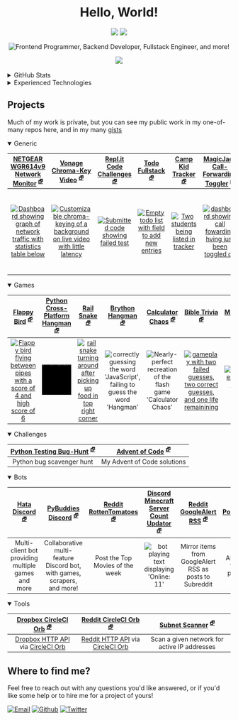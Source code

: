 <h1 align="center">Hello, World!</h1>

<p align="center">
  <img src="https://camo.githubusercontent.com/e8e7b06ecf583bc040eb60e44eb5b8e0ecc5421320a92929ce21522dbc34c891/68747470733a2f2f6d656469612e67697068792e636f6d2f6d656469612f6876524a434c467a6361737252346961377a2f67697068792e676966" height="50px"> <img src="https://media4.giphy.com/media/dlh7c1N7NqrH1ns4Yf/giphy.gif" height="50px">
</p>

<p align="center">
  <img src="https://readme-typing-svg.herokuapp.com/?center=true&lines=Frontend+Programmer;Backend+Developer;Fullstack+Engineer;Polyglot;...and+more!" alt="Frontend Programmer, Backend Developer, Fullstack Engineer, and more!" title="Frontend Programmer, Backend Developer, Fullstack Engineer, and more!">
</p>

<p align="center">
  <img src="https://gpvc.arturio.dev/rascaltwo" />
</p>

<details>
  <summary>GitHub Stats</summary>

  <p align="center">
    <img src="https://github-readme-stats.vercel.app/api/top-langs/?username=rascaltwo&text_color=ffffff&icon_color=61dafb&bg_color=20232a&langs_count=100&layout=compact&hide_border=true&custom_title=GitHub%20Breakdown" alt="Top language used in my public repos" />
    <img src="https://activity-graph.herokuapp.com/graph?username=rascaltwo&theme=react-dark&hide_border=true&custom_title=Public%20Activity" />
    <img src="https://metrics.lecoq.io/RascalTwo?template=classic&repositories.forks=true&isocalendar=1&gists=1&lines=1&achievements=1&activity=1&isocalendar.duration=half-year&activity.limit=5&activity.load=300&activity.days=14&activity.filter=all&activity.visibility=all&activity.timestamps=false&achievements.threshold=C&achievements.secrets=true&achievements.limit=0&config.timezone=America%2FNew_York" />
  </p>
</details>

<details>
  <summary>Experienced Technologies</summary>

  <!-- TECHNOLOGIES BEGIN -->
  <table>
    <tr><td>Services</td></tr>
    <tr>
      <td>
        <table>
          <tr>
            <td>
              <img height="100px" src="https://res.cloudinary.com/rascaltwo/image/upload/v1631924069/gcp_z8qwzf.svg" alt="Google Cloud" title="Google Cloud" />
            </td>
          </tr>
          <tr>
            <td>
              <p align="center">
                Google Cloud
              </p>
            </td>
          </tr>
        </table>
      </td>
      <td>
        <table>
          <tr>
            <td>
              <img height="100px" src="https://res.cloudinary.com/rascaltwo/image/upload/v1631924075/heroku_b4cuwx.svg" alt="Heroku" title="Heroku" />
            </td>
          </tr>
          <tr>
            <td>
              <p align="center">
                <a href="https://github.com/search?q=user%3ARascalTwo+Heroku">
                  Heroku
                </a>
              </p>
            </td>
          </tr>
        </table>
      </td>
      <td>
        <table>
          <tr>
            <td>
              <img height="100px" src="https://res.cloudinary.com/rascaltwo/image/upload/v1631924066/digitalocean_hszulx.svg" alt="DigitalOcean" title="DigitalOcean" />
            </td>
          </tr>
          <tr>
            <td>
              <p align="center">
                DigitalOcean
              </p>
            </td>
          </tr>
        </table>
      </td>
      <td>
        <table>
          <tr>
            <td>
              <img height="100px" src="https://res.cloudinary.com/rascaltwo/image/upload/v1631924089/replit_jwdu23.svg" alt="Repl.it" title="Repl.it" />
            </td>
          </tr>
          <tr>
            <td>
              <p align="center">
                <a href="https://github.com/search?q=user%3ARascalTwo+Repl">
                  Repl.it
                </a>
              </p>
            </td>
          </tr>
        </table>
      </td>
      <td>
        <table>
          <tr>
            <td>
              <img height="100px" src="https://res.cloudinary.com/rascaltwo/image/upload/v1631924096/vercel_oscxj9.png" alt="Vercel" title="Vercel" />
            </td>
          </tr>
          <tr>
            <td>
              <p align="center">
                Vercel
              </p>
            </td>
          </tr>
        </table>
      </td>
      <td>
        <table>
          <tr>
            <td>
              <img height="100px" src="https://res.cloudinary.com/rascaltwo/image/upload/v1631924068/firebase_rwmd7q.svg" alt="Firebase" title="Firebase" />
            </td>
          </tr>
          <tr>
            <td>
              <p align="center">
                Firebase
              </p>
            </td>
          </tr>
        </table>
      </td>
      <td>
        <table>
          <tr>
            <td>
              <img height="100px" src="https://res.cloudinary.com/rascaltwo/image/upload/v1631924060/aws_qkfkqi.svg" alt="Amazon Web Services" title="Amazon Web Services" />
            </td>
          </tr>
          <tr>
            <td>
              <p align="center">
                Amazon Web Services
              </p>
            </td>
          </tr>
        </table>
      </td>
      <td>
        <table>
          <tr>
            <td>
              <img height="100px" src="https://res.cloudinary.com/rascaltwo/image/upload/v1631924092/supabase_pxwjk5.png" alt="Supabase" title="Supabase" />
            </td>
          </tr>
          <tr>
            <td>
              <p align="center">
                Supabase
              </p>
            </td>
          </tr>
        </table>
      </td>
      <td>
        <table>
          <tr>
            <td>
              <img height="100px" src="https://res.cloudinary.com/rascaltwo/image/upload/v1631924084/netlify_t3jsa1.png" alt="Netlify" title="Netlify" />
            </td>
          </tr>
          <tr>
            <td>
              <p align="center">
                Netlify
              </p>
            </td>
          </tr>
        </table>
      </td>
      <td>
        <table>
          <tr>
            <td>
              <img height="100px" src="https://res.cloudinary.com/rascaltwo/image/upload/v1631924085/openshift_ptgrtr.png" alt="OpenShift" title="OpenShift" />
            </td>
          </tr>
          <tr>
            <td>
              <p align="center">
                <a href="https://github.com/search?q=user%3ARascalTwo+OpenShift">
                  OpenShift
                </a>
              </p>
            </td>
          </tr>
        </table>
      </td>
      <td>
        <table>
          <tr>
            <td class="color-bg-tertiary">
              <img height="100px" src="https://res.cloudinary.com/rascaltwo/image/upload/v1631924064/codepen_vvkzrf.svg" alt="CodePen" title="CodePen" />
            </td>
          </tr>
          <tr>
            <td>
              <p align="center">
                CodePen
              </p>
            </td>
          </tr>
        </table>
      </td>
      <td>
        <table>
          <tr>
            <td>
              <img height="100px" src="https://res.cloudinary.com/rascaltwo/image/upload/v1631924060/azure_qrju2w.png" alt="Azure" title="Azure" />
            </td>
          </tr>
          <tr>
            <td>
              <p align="center">
                Azure
              </p>
            </td>
          </tr>
        </table>
      </td>
      <td>
        <table>
          <tr>
            <td class="color-bg-tertiary">
              <img height="100px" src="https://res.cloudinary.com/rascaltwo/image/upload/v1631924070/github_ilqm1g.svg" alt="GitHub" title="GitHub" />
            </td>
          </tr>
          <tr>
            <td>
              <p align="center">
                <a href="https://github.com/search?q=user%3ARascalTwo+GitHub">
                  GitHub
                </a>
              </p>
            </td>
          </tr>
        </table>
      </td>
      <td>
        <table>
          <tr>
            <td>
              <img height="100px" src="https://res.cloudinary.com/rascaltwo/image/upload/v1631924061/bitbucket_vta5fm.svg" alt="Bitbucket" title="Bitbucket" />
            </td>
          </tr>
          <tr>
            <td>
              <p align="center">
                Bitbucket
              </p>
            </td>
          </tr>
        </table>
      </td>
      <td>
        <table>
          <tr>
            <td>
              <img height="100px" src="https://res.cloudinary.com/rascaltwo/image/upload/v1631924071/gitlab_xkqac8.svg" alt="GitLab" title="GitLab" />
            </td>
          </tr>
          <tr>
            <td>
              <p align="center">
                GitLab
              </p>
            </td>
          </tr>
        </table>
      </td>
      <td>
        <table>
          <tr>
            <td>
              <img height="100px" src="https://res.cloudinary.com/rascaltwo/image/upload/v1631924088/reddit_ntyopx.png" alt="Reddit" title="Reddit" />
            </td>
          </tr>
          <tr>
            <td>
              <p align="center">
                <a href="https://github.com/search?q=user%3ARascalTwo+Reddit">
                  Reddit
                </a>
              </p>
            </td>
          </tr>
        </table>
      </td>
      <td>
        <table>
          <tr>
            <td>
              <img height="100px" src="https://res.cloudinary.com/rascaltwo/image/upload/v1631924094/twitch_iorata.png" alt="Twitch" title="Twitch" />
            </td>
          </tr>
          <tr>
            <td>
              <p align="center">
                Twitch
              </p>
            </td>
          </tr>
        </table>
      </td>
      <td>
        <table>
          <tr>
            <td>
              <img height="100px" src="https://res.cloudinary.com/rascaltwo/image/upload/v1631924098/youtube_b2vidz.svg" alt="YouTube" title="YouTube" />
            </td>
          </tr>
          <tr>
            <td>
              <p align="center">
                YouTube
              </p>
            </td>
          </tr>
        </table>
      </td>
      <td>
        <table>
          <tr>
            <td>
              <img height="100px" src="https://res.cloudinary.com/rascaltwo/image/upload/v1631924066/discord_tfm93j.png" alt="Discord" title="Discord" />
            </td>
          </tr>
          <tr>
            <td>
              <p align="center">
                <a href="https://github.com/search?q=user%3ARascalTwo+Discord">
                  Discord
                </a>
              </p>
            </td>
          </tr>
        </table>
      </td>
      <td>
        <table>
          <tr>
            <td>
              <img height="100px" src="https://res.cloudinary.com/rascaltwo/image/upload/v1631924060/auth0_su4ibk.svg" alt="Auth0" title="Auth0" />
            </td>
          </tr>
          <tr>
            <td>
              <p align="center">
                Auth0
              </p>
            </td>
          </tr>
        </table>
      </td>
      <td>
        <table>
          <tr>
            <td>
              <img height="100px" src="https://res.cloudinary.com/rascaltwo/image/upload/v1631924083/namecheap_akegkf.png" alt="Namecheap" title="Namecheap" />
            </td>
          </tr>
          <tr>
            <td>
              <p align="center">
                Namecheap
              </p>
            </td>
          </tr>
        </table>
      </td>
      <td>
        <table>
          <tr>
            <td>
              <img height="100px" src="https://res.cloudinary.com/rascaltwo/image/upload/v1631924094/twitter_plruty.svg" alt="Twitter" title="Twitter" />
            </td>
          </tr>
          <tr>
            <td>
              <p align="center">
                Twitter
              </p>
            </td>
          </tr>
        </table>
      </td>
      <td>
        <table>
          <tr>
            <td>
              <img height="100px" src="https://res.cloudinary.com/rascaltwo/image/upload/v1631924093/trello_be5ld3.svg" alt="Trello" title="Trello" />
            </td>
          </tr>
          <tr>
            <td>
              <p align="center">
                Trello
              </p>
            </td>
          </tr>
        </table>
      </td>
      <td>
        <table>
          <tr>
            <td>
              <img height="100px" src="https://res.cloudinary.com/rascaltwo/image/upload/v1631924093/travis-ci_jlli0q.svg" alt="Travis CI" title="Travis CI" />
            </td>
          </tr>
          <tr>
            <td>
              <p align="center">
                Travis CI
              </p>
            </td>
          </tr>
        </table>
      </td>
      <td>
        <table>
          <tr>
            <td>
              <img height="100px" src="https://res.cloudinary.com/rascaltwo/image/upload/v1631924078/jupyter_cryzu1.svg" alt="Jupyter" title="Jupyter" />
            </td>
          </tr>
          <tr>
            <td>
              <p align="center">
                Jupyter
              </p>
            </td>
          </tr>
        </table>
      </td>
      <td>
        <table>
          <tr>
            <td>
              <img height="100px" src="https://res.cloudinary.com/rascaltwo/image/upload/v1631924077/jetbrains_umgsit.svg" alt="JetBrains" title="JetBrains" />
            </td>
          </tr>
          <tr>
            <td>
              <p align="center">
                JetBrains
              </p>
            </td>
          </tr>
        </table>
      </td>
      <td>
        <table>
          <tr>
            <td>
              <img height="100px" src="https://res.cloudinary.com/rascaltwo/image/upload/v1631924076/jenkins_v6kgyz.svg" alt="Jenkins" title="Jenkins" />
            </td>
          </tr>
          <tr>
            <td>
              <p align="center">
                Jenkins
              </p>
            </td>
          </tr>
        </table>
      </td>
      <td>
        <table>
          <tr>
            <td>
              <img height="100px" src="https://res.cloudinary.com/rascaltwo/image/upload/v1631924086/openstreetmap_xl0e7n.png" alt="OpenStreetMap" title="OpenStreetMap" />
            </td>
          </tr>
          <tr>
            <td>
              <p align="center">
                OpenStreetMap
              </p>
            </td>
          </tr>
        </table>
      </td>
    </tr>
  </table>

  <table>
    <tr><td>Languages</td></tr>
    <tr>
      <td>
        <table>
          <tr>
            <td>
              <img height="100px" src="https://res.cloudinary.com/rascaltwo/image/upload/v1631924076/javascript_ehszr7.svg" alt="JavaScript" title="JavaScript" />
            </td>
          </tr>
          <tr>
            <td>
              <p align="center">
                <a href="https://github.com/search?q=user%3ARascalTwo&l=JavaScript">
                  JavaScript
                </a>
              </p>
            </td>
          </tr>
        </table>
      </td>
      <td>
        <table>
          <tr>
            <td>
              <img height="100px" src="https://res.cloudinary.com/rascaltwo/image/upload/v1631924087/python_xzdlti.svg" alt="Python" title="Python" />
            </td>
          </tr>
          <tr>
            <td>
              <p align="center">
                <a href="https://github.com/search?q=user%3ARascalTwo&l=Python">
                  Python
                </a>
              </p>
            </td>
          </tr>
        </table>
      </td>
      <td>
        <table>
          <tr>
            <td class="color-bg-tertiary">
              <img height="100px" src="https://res.cloudinary.com/rascaltwo/image/upload/v1631990546/brython_s6cmaw.svg" alt="Brython" title="Brython" />
            </td>
          </tr>
          <tr>
            <td>
              <p align="center">
                Brython
              </p>
            </td>
          </tr>
        </table>
      </td>
      <td>
        <table>
          <tr>
            <td class="color-bg-tertiary">
              <img height="100px" src="https://res.cloudinary.com/rascaltwo/image/upload/v1631924076/java_un8ru7.svg" alt="Java" title="Java" />
            </td>
          </tr>
          <tr>
            <td>
              <p align="center">
                <a href="https://github.com/search?q=user%3ARascalTwo&l=Java">
                  Java
                </a>
              </p>
            </td>
          </tr>
        </table>
      </td>
      <td>
        <table>
          <tr>
            <td>
              <img height="100px" src="https://res.cloudinary.com/rascaltwo/image/upload/v1631924062/c_q3vz0d.svg" alt="C" title="C" />
            </td>
          </tr>
          <tr>
            <td>
              <p align="center">
                C
              </p>
            </td>
          </tr>
        </table>
      </td>
      <td>
        <table>
          <tr>
            <td class="color-bg-tertiary">
              <img height="100px" src="https://res.cloudinary.com/rascaltwo/image/upload/v1631924090/rust_d9gbov.png" alt="Rust" title="Rust" />
            </td>
          </tr>
          <tr>
            <td>
              <p align="center">
                Rust
              </p>
            </td>
          </tr>
        </table>
      </td>
      <td>
        <table>
          <tr>
            <td>
              <img height="100px" src="https://res.cloudinary.com/rascaltwo/image/upload/v1631924071/go_hrvltg.svg" alt="Go" title="Go" />
            </td>
          </tr>
          <tr>
            <td>
              <p align="center">
                <a href="https://github.com/search?q=user%3ARascalTwo&l=Go">
                  Go
                </a>
              </p>
            </td>
          </tr>
        </table>
      </td>
      <td>
        <table>
          <tr>
            <td>
              <img height="100px" src="https://res.cloudinary.com/rascaltwo/image/upload/v1631924094/typescript_s5czgr.svg" alt="TypeScript" title="TypeScript" />
            </td>
          </tr>
          <tr>
            <td>
              <p align="center">
                <a href="https://github.com/search?q=user%3ARascalTwo&l=TypeScript">
                  TypeScript
                </a>
              </p>
            </td>
          </tr>
        </table>
      </td>
      <td>
        <table>
          <tr>
            <td>
              <img height="100px" src="https://res.cloudinary.com/rascaltwo/image/upload/v1631924075/html_madoen.svg" alt="HTML" title="HTML" />
            </td>
          </tr>
          <tr>
            <td>
              <p align="center">
                <a href="https://github.com/search?q=user%3ARascalTwo&l=HTML">
                  HTML
                </a>
              </p>
            </td>
          </tr>
        </table>
      </td>
      <td>
        <table>
          <tr>
            <td>
              <img height="100px" src="https://res.cloudinary.com/rascaltwo/image/upload/v1631924064/css_baq9pk.svg" alt="CSS" title="CSS" />
            </td>
          </tr>
          <tr>
            <td>
              <p align="center">
                <a href="https://github.com/search?q=user%3ARascalTwo&l=CSS">
                  CSS
                </a>
              </p>
            </td>
          </tr>
        </table>
      </td>
      <td>
        <table>
          <tr>
            <td>
              <img height="100px" src="https://res.cloudinary.com/rascaltwo/image/upload/v1631924080/less_i27dep.svg" alt="Less" title="Less" />
            </td>
          </tr>
          <tr>
            <td>
              <p align="center">
                Less
              </p>
            </td>
          </tr>
        </table>
      </td>
      <td>
        <table>
          <tr>
            <td class="color-bg-tertiary">
              <img height="100px" src="https://res.cloudinary.com/rascaltwo/image/upload/v1631924061/bash_pab85f.svg" alt="Bash" title="Bash" />
            </td>
          </tr>
          <tr>
            <td>
              <p align="center">
                <a href="https://github.com/search?q=user%3ARascalTwo&l=Bash">
                  Bash
                </a>
              </p>
            </td>
          </tr>
        </table>
      </td>
      <td>
        <table>
          <tr>
            <td>
              <img height="100px" src="https://res.cloudinary.com/rascaltwo/image/upload/v1631924090/sass_dbwpjn.svg" alt="Sass" title="Sass" />
            </td>
          </tr>
          <tr>
            <td>
              <p align="center">
                Sass
              </p>
            </td>
          </tr>
        </table>
      </td>
      <td>
        <table>
          <tr>
            <td>
              <img height="100px" src="https://res.cloudinary.com/rascaltwo/image/upload/v1631924097/webassembly_jgad0n.png" alt="WebAssembly" title="WebAssembly" />
            </td>
          </tr>
          <tr>
            <td>
              <p align="center">
                WebAssembly
              </p>
            </td>
          </tr>
        </table>
      </td>
      <td>
        <table>
          <tr>
            <td>
              <img height="100px" src="https://res.cloudinary.com/rascaltwo/image/upload/v1631924060/assemblyscript_u8rirl.png" alt="AssemblyScript" title="AssemblyScript" />
            </td>
          </tr>
          <tr>
            <td>
              <p align="center">
                AssemblyScript
              </p>
            </td>
          </tr>
        </table>
      </td>
      <td>
        <table>
          <tr>
            <td>
              <img height="100px" src="https://res.cloudinary.com/rascaltwo/image/upload/v1631924072/google-apps-script_ppzxvk.svg" alt="Google Apps Script" title="Google Apps Script" />
            </td>
          </tr>
          <tr>
            <td>
              <p align="center">
                Google Apps Script
              </p>
            </td>
          </tr>
        </table>
      </td>
      <td>
        <table>
          <tr>
            <td>
              <img height="100px" src="https://res.cloudinary.com/rascaltwo/image/upload/v1631924063/c_xystla.svg" alt="C++" title="C++" />
            </td>
          </tr>
          <tr>
            <td>
              <p align="center">
                <a href="https://github.com/search?q=user%3ARascalTwo&l=C%2B%2B">
                  C++
                </a>
              </p>
            </td>
          </tr>
        </table>
      </td>
      <td>
        <table>
          <tr>
            <td>
              <img height="100px" src="https://res.cloudinary.com/rascaltwo/image/upload/v1631924063/c_bnvpsm.svg" alt="C#" title="C#" />
            </td>
          </tr>
          <tr>
            <td>
              <p align="center">
                C#
              </p>
            </td>
          </tr>
        </table>
      </td>
      <td>
        <table>
          <tr>
            <td>
              <img height="100px" src="https://res.cloudinary.com/rascaltwo/image/upload/v1631924065/dart_oeng60.svg" alt="Dart" title="Dart" />
            </td>
          </tr>
          <tr>
            <td>
              <p align="center">
                Dart
              </p>
            </td>
          </tr>
        </table>
      </td>
      <td>
        <table>
          <tr>
            <td>
              <img height="100px" src="https://res.cloudinary.com/rascaltwo/image/upload/v1631924067/elm_i4ukxe.svg" alt="Elm" title="Elm" />
            </td>
          </tr>
          <tr>
            <td>
              <p align="center">
                Elm
              </p>
            </td>
          </tr>
        </table>
      </td>
      <td>
        <table>
          <tr>
            <td>
              <img height="100px" src="https://res.cloudinary.com/rascaltwo/image/upload/v1631924079/kotlin_rmdx6b.svg" alt="Kotlin" title="Kotlin" />
            </td>
          </tr>
          <tr>
            <td>
              <p align="center">
                Kotlin
              </p>
            </td>
          </tr>
        </table>
      </td>
      <td>
        <table>
          <tr>
            <td class="color-bg-tertiary">
              <img height="100px" src="https://res.cloudinary.com/rascaltwo/image/upload/v1631924080/lua_neosme.svg" alt="Lua" title="Lua" />
            </td>
          </tr>
          <tr>
            <td>
              <p align="center">
                <a href="https://github.com/search?q=user%3ARascalTwo&l=Lua">
                  Lua
                </a>
              </p>
            </td>
          </tr>
        </table>
      </td>
      <td>
        <table>
          <tr>
            <td>
              <img height="100px" src="https://res.cloudinary.com/rascaltwo/image/upload/v1631924086/php_wxp0v1.svg" alt="PHP" title="PHP" />
            </td>
          </tr>
          <tr>
            <td>
              <p align="center">
                <a href="https://github.com/search?q=user%3ARascalTwo&l=PHP">
                  PHP
                </a>
              </p>
            </td>
          </tr>
        </table>
      </td>
      <td>
        <table>
          <tr>
            <td>
              <img height="100px" src="https://res.cloudinary.com/rascaltwo/image/upload/v1631924090/ruby_v4klwh.svg" alt="Ruby" title="Ruby" />
            </td>
          </tr>
          <tr>
            <td>
              <p align="center">
                Ruby
              </p>
            </td>
          </tr>
        </table>
      </td>
      <td>
        <table>
          <tr>
            <td class="color-bg-tertiary">
              <img height="100px" src="https://res.cloudinary.com/rascaltwo/image/upload/v1631924081/markdown_ikgbxz.svg" alt="Markdown" title="Markdown" />
            </td>
          </tr>
          <tr>
            <td>
              <p align="center">
                <a href="https://github.com/search?q=user%3ARascalTwo&l=Markdown">
                  Markdown
                </a>
              </p>
            </td>
          </tr>
        </table>
      </td>
      <td>
        <table>
          <tr>
            <td>
              <img height="100px" src="https://res.cloudinary.com/rascaltwo/image/upload/v1631924067/ejs_mvpwth.png" alt="EJS" title="EJS" />
            </td>
          </tr>
          <tr>
            <td>
              <p align="center">
                EJS
              </p>
            </td>
          </tr>
        </table>
      </td>
      <td>
        <table>
          <tr>
            <td class="color-bg-tertiary">
              <img height="100px" src="https://res.cloudinary.com/rascaltwo/image/upload/v1631924074/handlebars_mukyok.svg" alt="Handlebars" title="Handlebars" />
            </td>
          </tr>
          <tr>
            <td>
              <p align="center">
                Handlebars
              </p>
            </td>
          </tr>
        </table>
      </td>
      <td>
        <table>
          <tr>
            <td>
              <img height="100px" src="https://res.cloudinary.com/rascaltwo/image/upload/v1631924085/nunjucks_huojcd.jpg" alt="Nunjucks" title="Nunjucks" />
            </td>
          </tr>
          <tr>
            <td>
              <p align="center">
                Nunjucks
              </p>
            </td>
          </tr>
        </table>
      </td>
      <td>
        <table>
          <tr>
            <td class="color-bg-tertiary">
              <img height="100px" src="https://res.cloudinary.com/rascaltwo/image/upload/v1631924078/jinga-2_lgvnrn.png" alt="Jinga 2" title="Jinga 2" />
            </td>
          </tr>
          <tr>
            <td>
              <p align="center">
                <a href="https://github.com/search?q=user%3ARascalTwo&l=Jinga%202">
                  Jinga 2
                </a>
              </p>
            </td>
          </tr>
        </table>
      </td>
      <td>
        <table>
          <tr>
            <td>
              <img height="100px" src="https://res.cloudinary.com/rascaltwo/image/upload/v1631924086/pug_qsigid.png" alt="Pug" title="Pug" />
            </td>
          </tr>
          <tr>
            <td>
              <p align="center">
                Pug
              </p>
            </td>
          </tr>
        </table>
      </td>
    </tr>
  </table>

  <table>
    <tr><td>Data</td></tr>
    <tr>
      <td>
        <table>
          <tr>
            <td class="color-bg-tertiary">
              <img height="100px" src="https://res.cloudinary.com/rascaltwo/image/upload/v1631924083/mysql_al7l8s.svg" alt="MySQL" title="MySQL" />
            </td>
          </tr>
          <tr>
            <td>
              <p align="center">
                MySQL
              </p>
            </td>
          </tr>
        </table>
      </td>
      <td>
        <table>
          <tr>
            <td>
              <img height="100px" src="https://res.cloudinary.com/rascaltwo/image/upload/v1631924083/mongodb_rqlbyw.svg" alt="MongoDB" title="MongoDB" />
            </td>
          </tr>
          <tr>
            <td>
              <p align="center">
                MongoDB
              </p>
            </td>
          </tr>
        </table>
      </td>
      <td>
        <table>
          <tr>
            <td>
              <img height="100px" src="https://res.cloudinary.com/rascaltwo/image/upload/v1631924086/postgresql_pzymmo.svg" alt="PostgreSQL" title="PostgreSQL" />
            </td>
          </tr>
          <tr>
            <td>
              <p align="center">
                PostgreSQL
              </p>
            </td>
          </tr>
        </table>
      </td>
      <td>
        <table>
          <tr>
            <td>
              <img height="100px" src="https://res.cloudinary.com/rascaltwo/image/upload/v1631924091/sqlite_mfc4ja.png" alt="SQLite" title="SQLite" />
            </td>
          </tr>
          <tr>
            <td>
              <p align="center">
                <a href="https://github.com/search?q=user%3ARascalTwo+SQLite">
                  SQLite
                </a>
              </p>
            </td>
          </tr>
        </table>
      </td>
      <td>
        <table>
          <tr>
            <td>
              <img height="100px" src="https://res.cloudinary.com/rascaltwo/image/upload/v1631924082/microsoft-access_eazsl7.png" alt="Microsoft Access" title="Microsoft Access" />
            </td>
          </tr>
          <tr>
            <td>
              <p align="center">
                Microsoft Access
              </p>
            </td>
          </tr>
        </table>
      </td>
      <td>
        <table>
          <tr>
            <td>
              <img height="100px" src="https://res.cloudinary.com/rascaltwo/image/upload/v1631924088/redis_fva08u.svg" alt="Redis" title="Redis" />
            </td>
          </tr>
          <tr>
            <td>
              <p align="center">
                Redis
              </p>
            </td>
          </tr>
        </table>
      </td>
      <td>
        <table>
          <tr>
            <td class="color-bg-tertiary">
              <img height="100px" src="https://res.cloudinary.com/rascaltwo/image/upload/v1631924082/microsoft-sql-server_c4pbpl.svg" alt="Microsoft SQL Server" title="Microsoft SQL Server" />
            </td>
          </tr>
          <tr>
            <td>
              <p align="center">
                Microsoft SQL Server
              </p>
            </td>
          </tr>
        </table>
      </td>
      <td>
        <table>
          <tr>
            <td>
              <img height="100px" src="https://res.cloudinary.com/rascaltwo/image/upload/v1631924078/json_ibbmdn.png" alt="JSON" title="JSON" />
            </td>
          </tr>
          <tr>
            <td>
              <p align="center">
                <a href="https://github.com/search?q=user%3ARascalTwo+JSON">
                  JSON
                </a>
              </p>
            </td>
          </tr>
        </table>
      </td>
      <td>
        <table>
          <tr>
            <td>
              <img height="100px" src="https://res.cloudinary.com/rascaltwo/image/upload/v1631990877/svg_njzxg6.svg" alt="SVG" title="SVG" />
            </td>
          </tr>
          <tr>
            <td>
              <p align="center">
                SVG
              </p>
            </td>
          </tr>
        </table>
      </td>
      <td>
        <table>
          <tr>
            <td class="color-bg-tertiary">
              <img height="100px" src="https://res.cloudinary.com/rascaltwo/image/upload/v1631924098/yaml_zyyko8.svg" alt="YAML" title="YAML" />
            </td>
          </tr>
          <tr>
            <td>
              <p align="center">
                <a href="https://github.com/search?q=user%3ARascalTwo+YAML">
                  YAML
                </a>
              </p>
            </td>
          </tr>
        </table>
      </td>
      <td>
        <table>
          <tr>
            <td class="color-bg-tertiary">
              <img height="100px" src="https://res.cloudinary.com/rascaltwo/image/upload/v1631924093/toml_h3tqfu.svg" alt="TOML" title="TOML" />
            </td>
          </tr>
          <tr>
            <td>
              <p align="center">
                <a href="https://github.com/search?q=user%3ARascalTwo+TOML">
                  TOML
                </a>
              </p>
            </td>
          </tr>
        </table>
      </td>
      <td>
        <table>
          <tr>
            <td>
              <img height="100px" src="https://res.cloudinary.com/rascaltwo/image/upload/v1631924089/rss_abcqvp.png" alt="RSS" title="RSS" />
            </td>
          </tr>
          <tr>
            <td>
              <p align="center">
                <a href="https://github.com/search?q=user%3ARascalTwo+RSS">
                  RSS
                </a>
              </p>
            </td>
          </tr>
        </table>
      </td>
    </tr>
  </table>

  <table>
    <tr><td>Frameworks</td></tr>
    <tr>
      <td>
        <table>
          <tr>
            <td>
              <img height="100px" src="https://res.cloudinary.com/rascaltwo/image/upload/v1631924088/react_pqgyu0.svg" alt="React" title="React" />
            </td>
          </tr>
          <tr>
            <td>
              <p align="center">
                <a href="https://github.com/search?q=user%3ARascalTwo+React">
                  React
                </a>
              </p>
            </td>
          </tr>
        </table>
      </td>
      <td>
        <table>
          <tr>
            <td class="color-bg-tertiary">
              <img height="100px" src="https://res.cloudinary.com/rascaltwo/image/upload/v1631924068/flask_zn8efw.svg" alt="Flask" title="Flask" />
            </td>
          </tr>
          <tr>
            <td>
              <p align="center">
                <a href="https://github.com/search?q=user%3ARascalTwo+Flask">
                  Flask
                </a>
              </p>
            </td>
          </tr>
        </table>
      </td>
      <td>
        <table>
          <tr>
            <td>
              <img height="100px" src="https://res.cloudinary.com/rascaltwo/image/upload/v1631924097/vue_xjttex.svg" alt="Vue.js" title="Vue.js" />
            </td>
          </tr>
          <tr>
            <td>
              <p align="center">
                <a href="https://github.com/search?q=user%3ARascalTwo+Vue">
                  Vue.js
                </a>
              </p>
            </td>
          </tr>
        </table>
      </td>
      <td>
        <table>
          <tr>
            <td>
              <img height="100px" src="https://res.cloudinary.com/rascaltwo/image/upload/v1631924066/django_yy2oau.svg" alt="Django" title="Django" />
            </td>
          </tr>
          <tr>
            <td>
              <p align="center">
                Django
              </p>
            </td>
          </tr>
        </table>
      </td>
      <td>
        <table>
          <tr>
            <td>
              <img height="100px" src="https://res.cloudinary.com/rascaltwo/image/upload/v1631924092/svelte_mr9mx2.png" alt="Svelte" title="Svelte" />
            </td>
          </tr>
          <tr>
            <td>
              <p align="center">
                Svelte
              </p>
            </td>
          </tr>
        </table>
      </td>
      <td>
        <table>
          <tr>
            <td class="color-bg-tertiary">
              <img height="100px" src="https://res.cloudinary.com/rascaltwo/image/upload/v1631924084/next_rjhj0h.svg" alt="Next.js" title="Next.js" />
            </td>
          </tr>
          <tr>
            <td>
              <p align="center">
                Next.js
              </p>
            </td>
          </tr>
        </table>
      </td>
      <td>
        <table>
          <tr>
            <td>
              <img height="100px" src="https://res.cloudinary.com/rascaltwo/image/upload/v1631924082/meteor_jkwzxf.svg" alt="Meteor" title="Meteor" />
            </td>
          </tr>
          <tr>
            <td>
              <p align="center">
                <a href="https://github.com/search?q=user%3ARascalTwo+Meteor">
                  Meteor
                </a>
              </p>
            </td>
          </tr>
        </table>
      </td>
      <td>
        <table>
          <tr>
            <td class="color-bg-tertiary">
              <img height="100px" src="https://res.cloudinary.com/rascaltwo/image/upload/v1631924067/express_kfvl25.svg" alt="Express" title="Express" />
            </td>
          </tr>
          <tr>
            <td>
              <p align="center">
                <a href="https://github.com/search?q=user%3ARascalTwo+Express">
                  Express
                </a>
              </p>
            </td>
          </tr>
        </table>
      </td>
      <td>
        <table>
          <tr>
            <td>
              <img height="100px" src="https://res.cloudinary.com/rascaltwo/image/upload/v1631924079/laravel_trcdou.png" alt="Laravel" title="Laravel" />
            </td>
          </tr>
          <tr>
            <td>
              <p align="center">
                Laravel
              </p>
            </td>
          </tr>
        </table>
      </td>
      <td>
        <table>
          <tr>
            <td class="color-bg-tertiary">
              <img height="100px" src="https://res.cloudinary.com/rascaltwo/image/upload/v1631924068/fastify_g4kef3.png" alt="Fastify" title="Fastify" />
            </td>
          </tr>
          <tr>
            <td>
              <p align="center">
                Fastify
              </p>
            </td>
          </tr>
        </table>
      </td>
    </tr>
  </table>

  <table>
    <tr><td>Platforms</td></tr>
    <tr>
      <td>
        <table>
          <tr>
            <td class="color-bg-tertiary">
              <img height="100px" src="https://res.cloudinary.com/rascaltwo/image/upload/v1631924087/pwa_hjdeic.png" alt="Progressive Web App" title="Progressive Web App" />
            </td>
          </tr>
          <tr>
            <td>
              <p align="center">
                Progressive Web App
              </p>
            </td>
          </tr>
        </table>
      </td>
      <td>
        <table>
          <tr>
            <td>
              <img height="100px" src="https://res.cloudinary.com/rascaltwo/image/upload/v1631924067/docker_vt2rmk.svg" alt="Docker" title="Docker" />
            </td>
          </tr>
          <tr>
            <td>
              <p align="center">
                <a href="https://github.com/search?q=user%3ARascalTwo+Docker">
                  Docker
                </a>
              </p>
            </td>
          </tr>
        </table>
      </td>
      <td>
        <table>
          <tr>
            <td>
              <img height="100px" src="https://res.cloudinary.com/rascaltwo/image/upload/v1631924067/electron_ewwuqp.svg" alt="Electron" title="Electron" />
            </td>
          </tr>
          <tr>
            <td>
              <p align="center">
                Electron
              </p>
            </td>
          </tr>
        </table>
      </td>
      <td>
        <table>
          <tr>
            <td>
              <img height="100px" src="https://res.cloudinary.com/rascaltwo/image/upload/v1631924059/android_vavxq5.svg" alt="Android" title="Android" />
            </td>
          </tr>
          <tr>
            <td>
              <p align="center">
                <a href="https://github.com/search?q=user%3ARascalTwo+Android">
                  Android
                </a>
              </p>
            </td>
          </tr>
        </table>
      </td>
      <td>
        <table>
          <tr>
            <td>
              <img height="100px" src="https://res.cloudinary.com/rascaltwo/image/upload/v1631923870/alpine_b4biat.svg" alt="Alpine" title="Alpine" />
            </td>
          </tr>
          <tr>
            <td>
              <p align="center">
                Alpine
              </p>
            </td>
          </tr>
        </table>
      </td>
      <td>
        <table>
          <tr>
            <td>
              <img height="100px" src="https://res.cloudinary.com/rascaltwo/image/upload/v1631924064/cli_c4ngbl.png" alt="CLI" title="CLI" />
            </td>
          </tr>
          <tr>
            <td>
              <p align="center">
                <a href="https://github.com/search?q=user%3ARascalTwo+CLI">
                  CLI
                </a>
              </p>
            </td>
          </tr>
        </table>
      </td>
      <td>
        <table>
          <tr>
            <td>
              <img height="100px" src="https://res.cloudinary.com/rascaltwo/image/upload/v1631924087/qt_brghi8.svg" alt="Qt" title="Qt" />
            </td>
          </tr>
          <tr>
            <td>
              <p align="center">
                <a href="https://github.com/search?q=user%3ARascalTwo+Qt">
                  Qt
                </a>
              </p>
            </td>
          </tr>
        </table>
      </td>
      <td>
        <table>
          <tr>
            <td>
              <img height="100px" src="https://res.cloudinary.com/rascaltwo/image/upload/v1631924095/vagrant_cbrwtv.svg" alt="Vagrant" title="Vagrant" />
            </td>
          </tr>
          <tr>
            <td>
              <p align="center">
                Vagrant
              </p>
            </td>
          </tr>
        </table>
      </td>
      <td>
        <table>
          <tr>
            <td>
              <img height="100px" src="https://res.cloudinary.com/rascaltwo/image/upload/v1631924064/chrome_iril3f.svg" alt="Chrome" title="Chrome" />
            </td>
          </tr>
          <tr>
            <td>
              <p align="center">
                Chrome
              </p>
            </td>
          </tr>
        </table>
      </td>
      <td>
        <table>
          <tr>
            <td>
              <img height="100px" src="https://res.cloudinary.com/rascaltwo/image/upload/v1631924083/minecraft_ycozi3.svg" alt="Minecraft" title="Minecraft" />
            </td>
          </tr>
          <tr>
            <td>
              <p align="center">
                Minecraft
              </p>
            </td>
          </tr>
        </table>
      </td>
      <td>
        <table>
          <tr>
            <td>
              <img height="100px" src="https://res.cloudinary.com/rascaltwo/image/upload/v1631924068/firefox_hp9t5c.svg" alt="Firefox" title="Firefox" />
            </td>
          </tr>
          <tr>
            <td>
              <p align="center">
                Firefox
              </p>
            </td>
          </tr>
        </table>
      </td>
      <td>
        <table>
          <tr>
            <td>
              <img height="100px" src="https://res.cloudinary.com/rascaltwo/image/upload/v1631924079/kivy_wac88f.png" alt="Kivy" title="Kivy" />
            </td>
          </tr>
          <tr>
            <td>
              <p align="center">
                Kivy
              </p>
            </td>
          </tr>
        </table>
      </td>
      <td>
        <table>
          <tr>
            <td>
              <img height="100px" src="https://res.cloudinary.com/rascaltwo/image/upload/v1631924093/tk_kjmqy3.gif" alt="Tk" title="Tk" />
            </td>
          </tr>
          <tr>
            <td>
              <p align="center">
                <a href="https://github.com/search?q=user%3ARascalTwo+Tkinter">
                  Tk
                </a>
              </p>
            </td>
          </tr>
        </table>
      </td>
      <td>
        <table>
          <tr>
            <td>
              <img height="100px" src="https://res.cloudinary.com/rascaltwo/image/upload/v1631924079/kubernetes_wycvkg.svg" alt="Kubernetes" title="Kubernetes" />
            </td>
          </tr>
          <tr>
            <td>
              <p align="center">
                Kubernetes
              </p>
            </td>
          </tr>
        </table>
      </td>
      <td>
        <table>
          <tr>
            <td>
              <img height="100px" src="https://res.cloudinary.com/rascaltwo/image/upload/v1631924069/flutter_eabsax.svg" alt="Flutter" title="Flutter" />
            </td>
          </tr>
          <tr>
            <td>
              <p align="center">
                Flutter
              </p>
            </td>
          </tr>
        </table>
      </td>
      <td>
        <table>
          <tr>
            <td>
              <img height="100px" src="https://res.cloudinary.com/rascaltwo/image/upload/v1631924080/linux_emsnk6.svg" alt="Linux" title="Linux" />
            </td>
          </tr>
          <tr>
            <td>
              <p align="center">
                Linux
              </p>
            </td>
          </tr>
        </table>
      </td>
      <td>
        <table>
          <tr>
            <td>
              <img height="100px" src="https://res.cloudinary.com/rascaltwo/image/upload/v1633022193/greasemonkey_zpixwd.svg" alt="Greasemonkey" title="Greasemonkey" />
            </td>
          </tr>
          <tr>
            <td>
              <p align="center">
                Greasemonkey
              </p>
            </td>
          </tr>
        </table>
      </td>
    </tr>
  </table>

  <table>
    <tr><td>Equipment</td></tr>
    <tr>
      <td>
        <table>
          <tr>
            <td>
              <img height="100px" src="https://res.cloudinary.com/rascaltwo/image/upload/v1631924065/cypress-io_ahkqds.png" alt="Cypress.io" title="Cypress.io" />
            </td>
          </tr>
          <tr>
            <td>
              <p align="center">
                Cypress.io
              </p>
            </td>
          </tr>
        </table>
      </td>
      <td>
        <table>
          <tr>
            <td>
              <img height="100px" src="https://res.cloudinary.com/rascaltwo/image/upload/v1631924098/webpack_bwvvjt.svg" alt="Webpack" title="Webpack" />
            </td>
          </tr>
          <tr>
            <td>
              <p align="center">
                <a href="https://github.com/search?q=user%3ARascalTwo+Webpack">
                  Webpack
                </a>
              </p>
            </td>
          </tr>
        </table>
      </td>
      <td>
        <table>
          <tr>
            <td>
              <img height="100px" src="https://res.cloudinary.com/rascaltwo/image/upload/v1631924085/nginx_b4jnrn.png" alt="Nginx" title="Nginx" />
            </td>
          </tr>
          <tr>
            <td>
              <p align="center">
                Nginx
              </p>
            </td>
          </tr>
        </table>
      </td>
      <td>
        <table>
          <tr>
            <td>
              <img height="100px" src="https://res.cloudinary.com/rascaltwo/image/upload/v1631924061/babel_qfhwys.svg" alt="Babel" title="Babel" />
            </td>
          </tr>
          <tr>
            <td>
              <p align="center">
                <a href="https://github.com/search?q=user%3ARascalTwo+Babel">
                  Babel
                </a>
              </p>
            </td>
          </tr>
        </table>
      </td>
      <td>
        <table>
          <tr>
            <td>
              <img height="100px" src="https://res.cloudinary.com/rascaltwo/image/upload/v1631924098/yarn_s1hboh.svg" alt="Yarn" title="Yarn" />
            </td>
          </tr>
          <tr>
            <td>
              <p align="center">
                <a href="https://github.com/search?q=user%3ARascalTwo+Yarn">
                  Yarn
                </a>
              </p>
            </td>
          </tr>
        </table>
      </td>
      <td>
        <table>
          <tr>
            <td>
              <img height="100px" src="https://res.cloudinary.com/rascaltwo/image/upload/v1631924071/github-actions_nnsjgq.svg" alt="GitHub Actions" title="GitHub Actions" />
            </td>
          </tr>
          <tr>
            <td>
              <p align="center">
                <a href="https://github.com/search?q=user%3ARascalTwo+GitHub%20Actions">
                  GitHub Actions
                </a>
              </p>
            </td>
          </tr>
        </table>
      </td>
      <td>
        <table>
          <tr>
            <td class="color-bg-tertiary">
              <img height="100px" src="https://res.cloudinary.com/rascaltwo/image/upload/v1631924059/ansible_hbyyaj.png" alt="Ansible" title="Ansible" />
            </td>
          </tr>
          <tr>
            <td>
              <p align="center">
                Ansible
              </p>
            </td>
          </tr>
        </table>
      </td>
      <td>
        <table>
          <tr>
            <td>
              <img height="100px" src="https://res.cloudinary.com/rascaltwo/image/upload/v1631924063/chef_vbdbne.png" alt="Chef" title="Chef" />
            </td>
          </tr>
          <tr>
            <td>
              <p align="center">
                Chef
              </p>
            </td>
          </tr>
        </table>
      </td>
      <td>
        <table>
          <tr>
            <td>
              <img height="100px" src="https://res.cloudinary.com/rascaltwo/image/upload/v1631924083/mocha_jltuho.svg" alt="Mocha" title="Mocha" />
            </td>
          </tr>
          <tr>
            <td>
              <p align="center">
                Mocha
              </p>
            </td>
          </tr>
        </table>
      </td>
      <td>
        <table>
          <tr>
            <td>
              <img height="100px" src="https://res.cloudinary.com/rascaltwo/image/upload/v1631924067/eslint_c8yelu.png" alt="ESLint" title="ESLint" />
            </td>
          </tr>
          <tr>
            <td>
              <p align="center">
                <a href="https://github.com/search?q=user%3ARascalTwo+ESLint">
                  ESLint
                </a>
              </p>
            </td>
          </tr>
        </table>
      </td>
      <td>
        <table>
          <tr>
            <td>
              <img height="100px" src="https://res.cloudinary.com/rascaltwo/image/upload/v1631989452/pylint_ztts4v.svg" alt="Pylint" title="Pylint" />
            </td>
          </tr>
          <tr>
            <td>
              <p align="center">
                Pylint
              </p>
            </td>
          </tr>
        </table>
      </td>
      <td>
        <table>
          <tr>
            <td>
              <img height="100px" src="https://res.cloudinary.com/rascaltwo/image/upload/v1631938915/prettier_latphh.png" alt="Prettier" title="Prettier" />
            </td>
          </tr>
          <tr>
            <td>
              <p align="center">
                Prettier
              </p>
            </td>
          </tr>
        </table>
      </td>
      <td>
        <table>
          <tr>
            <td>
              <img height="100px" src="https://res.cloudinary.com/rascaltwo/image/upload/v1631924073/gulp_x8nu1n.svg" alt="Gulp" title="Gulp" />
            </td>
          </tr>
          <tr>
            <td>
              <p align="center">
                Gulp
              </p>
            </td>
          </tr>
        </table>
      </td>
      <td>
        <table>
          <tr>
            <td>
              <img height="100px" src="https://res.cloudinary.com/rascaltwo/image/upload/v1631924085/npm_dbgzbp.svg" alt="NPM" title="NPM" />
            </td>
          </tr>
          <tr>
            <td>
              <p align="center">
                <a href="https://github.com/search?q=user%3ARascalTwo+NPM">
                  NPM
                </a>
              </p>
            </td>
          </tr>
        </table>
      </td>
      <td>
        <table>
          <tr>
            <td>
              <img height="100px" src="https://res.cloudinary.com/rascaltwo/image/upload/v1631924060/apache_gyhbqc.svg" alt="Apache" title="Apache" />
            </td>
          </tr>
          <tr>
            <td>
              <p align="center">
                Apache
              </p>
            </td>
          </tr>
        </table>
      </td>
      <td>
        <table>
          <tr>
            <td>
              <img height="100px" src="https://res.cloudinary.com/rascaltwo/image/upload/v1631924096/vite_bpwxvg.svg" alt="Vite" title="Vite" />
            </td>
          </tr>
          <tr>
            <td>
              <p align="center">
                <a href="https://github.com/search?q=user%3ARascalTwo+Vite">
                  Vite
                </a>
              </p>
            </td>
          </tr>
        </table>
      </td>
      <td>
        <table>
          <tr>
            <td>
              <img height="100px" src="https://res.cloudinary.com/rascaltwo/image/upload/v1631924075/jasmine_odxnjr.svg" alt="Jasmine" title="Jasmine" />
            </td>
          </tr>
          <tr>
            <td>
              <p align="center">
                Jasmine
              </p>
            </td>
          </tr>
        </table>
      </td>
      <td>
        <table>
          <tr>
            <td>
              <img height="100px" src="https://res.cloudinary.com/rascaltwo/image/upload/v1631924086/playwright_cyfhqu.png" alt="Playwright" title="Playwright" />
            </td>
          </tr>
          <tr>
            <td>
              <p align="center">
                Playwright
              </p>
            </td>
          </tr>
        </table>
      </td>
      <td>
        <table>
          <tr>
            <td>
              <img height="100px" src="https://res.cloudinary.com/rascaltwo/image/upload/v1631924077/jest_rgsclc.svg" alt="Jest" title="Jest" />
            </td>
          </tr>
          <tr>
            <td>
              <p align="center">
                <a href="https://github.com/search?q=user%3ARascalTwo+Jest">
                  Jest
                </a>
              </p>
            </td>
          </tr>
        </table>
      </td>
      <td>
        <table>
          <tr>
            <td>
              <img height="100px" src="https://res.cloudinary.com/rascaltwo/image/upload/v1631924086/puppeteer_kpehbi.png" alt="Puppeteer" title="Puppeteer" />
            </td>
          </tr>
          <tr>
            <td>
              <p align="center">
                Puppeteer
              </p>
            </td>
          </tr>
        </table>
      </td>
      <td>
        <table>
          <tr>
            <td>
              <img height="100px" src="https://res.cloudinary.com/rascaltwo/image/upload/v1631924074/gunicorn_udsa1e.svg" alt="Gunicorn" title="Gunicorn" />
            </td>
          </tr>
          <tr>
            <td>
              <p align="center">
                Gunicorn
              </p>
            </td>
          </tr>
        </table>
      </td>
      <td>
        <table>
          <tr>
            <td>
              <img height="100px" src="https://res.cloudinary.com/rascaltwo/image/upload/v1631924078/karma_rfmnky.svg" alt="Karma" title="Karma" />
            </td>
          </tr>
          <tr>
            <td>
              <p align="center">
                Karma
              </p>
            </td>
          </tr>
        </table>
      </td>
      <td>
        <table>
          <tr>
            <td>
              <img height="100px" src="https://res.cloudinary.com/rascaltwo/image/upload/v1631924090/selenium_ezaoxd.svg" alt="Selenium" title="Selenium" />
            </td>
          </tr>
          <tr>
            <td>
              <p align="center">
                Selenium
              </p>
            </td>
          </tr>
        </table>
      </td>
      <td>
        <table>
          <tr>
            <td class="color-bg-tertiary">
              <img height="100px" src="https://res.cloudinary.com/rascaltwo/image/upload/v1631924095/u-wsgi_namwpw.svg" alt="uWSGI" title="uWSGI" />
            </td>
          </tr>
          <tr>
            <td>
              <p align="center">
                uWSGI
              </p>
            </td>
          </tr>
        </table>
      </td>
      <td>
        <table>
          <tr>
            <td class="color-bg-tertiary">
              <img height="100px" src="https://res.cloudinary.com/rascaltwo/image/upload/v1631924064/circle-ci_x9b3lt.svg" alt="Circle CI" title="Circle CI" />
            </td>
          </tr>
          <tr>
            <td>
              <p align="center">
                <a href="https://github.com/search?q=user%3ARascalTwo+Circle%20CI">
                  Circle CI
                </a>
              </p>
            </td>
          </tr>
        </table>
      </td>
      <td>
        <table>
          <tr>
            <td class="color-bg-tertiary">
              <img height="100px" src="https://res.cloudinary.com/rascaltwo/image/upload/v1631924073/gradle_e3rimy.svg" alt="Gradle" title="Gradle" />
            </td>
          </tr>
          <tr>
            <td>
              <p align="center">
                <a href="https://github.com/search?q=user%3ARascalTwo+Gradle">
                  Gradle
                </a>
              </p>
            </td>
          </tr>
        </table>
      </td>
      <td>
        <table>
          <tr>
            <td>
              <img height="100px" src="https://res.cloudinary.com/rascaltwo/image/upload/v1631938774/nodemon_ity4tz.svg" alt="Nodemon" title="Nodemon" />
            </td>
          </tr>
          <tr>
            <td>
              <p align="center">
                Nodemon
              </p>
            </td>
          </tr>
        </table>
      </td>
      <td>
        <table>
          <tr>
            <td>
              <img height="100px" src="https://res.cloudinary.com/rascaltwo/image/upload/v1631939502/pytest_tcrhmt.png" alt="PyTest" title="PyTest" />
            </td>
          </tr>
          <tr>
            <td>
              <p align="center">
                PyTest
              </p>
            </td>
          </tr>
        </table>
      </td>
      <td>
        <table>
          <tr>
            <td class="color-bg-tertiary">
              <img height="100px" src="https://res.cloudinary.com/rascaltwo/image/upload/v1631993437/tox_dvnfv5.png" alt="tox" title="tox" />
            </td>
          </tr>
          <tr>
            <td>
              <p align="center">
                tox
              </p>
            </td>
          </tr>
        </table>
      </td>
      <td>
        <table>
          <tr>
            <td>
              <img height="100px" src="https://res.cloudinary.com/rascaltwo/image/upload/v1631991854/coverage-py_tvunu8.png" alt="coverage.py" title="coverage.py" />
            </td>
          </tr>
          <tr>
            <td>
              <p align="center">
                coverage.py
              </p>
            </td>
          </tr>
        </table>
      </td>
      <td>
        <table>
          <tr>
            <td>
              <img height="100px" src="https://res.cloudinary.com/rascaltwo/image/upload/v1631987888/mypy_ve3zgu.svg" alt="MyPy" title="MyPy" />
            </td>
          </tr>
          <tr>
            <td>
              <p align="center">
                MyPy
              </p>
            </td>
          </tr>
        </table>
      </td>
      <td>
        <table>
          <tr>
            <td>
              <img height="100px" src="https://res.cloudinary.com/rascaltwo/image/upload/v1631987892/poetry_bujxnx.svg" alt="Poetry" title="Poetry" />
            </td>
          </tr>
          <tr>
            <td>
              <p align="center">
                Poetry
              </p>
            </td>
          </tr>
        </table>
      </td>
    </tr>
  </table>

  <table>
    <tr><td>Libraries</td></tr>
    <tr>
      <td>
        <table>
          <tr>
            <td>
              <img height="100px" src="https://res.cloudinary.com/rascaltwo/image/upload/v1631924091/socket-io_dh2fbo.png" alt="Socket.IO" title="Socket.IO" />
            </td>
          </tr>
          <tr>
            <td>
              <p align="center">
                Socket.IO
              </p>
            </td>
          </tr>
        </table>
      </td>
      <td>
        <table>
          <tr>
            <td>
              <img height="100px" src="https://res.cloudinary.com/rascaltwo/image/upload/v1631924065/d3_zykpea.svg" alt="D3.js" title="D3.js" />
            </td>
          </tr>
          <tr>
            <td>
              <p align="center">
                D3.js
              </p>
            </td>
          </tr>
        </table>
      </td>
      <td>
        <table>
          <tr>
            <td class="color-bg-tertiary">
              <img height="100px" src="https://res.cloudinary.com/rascaltwo/image/upload/v1631924086/pandas_fcz2te.svg" alt="Pandas" title="Pandas" />
            </td>
          </tr>
          <tr>
            <td>
              <p align="center">
                Pandas
              </p>
            </td>
          </tr>
        </table>
      </td>
      <td>
        <table>
          <tr>
            <td>
              <img height="100px" src="https://res.cloudinary.com/rascaltwo/image/upload/v1631924081/material-ui_israzn.svg" alt="Material UI" title="Material UI" />
            </td>
          </tr>
          <tr>
            <td>
              <p align="center">
                <a href="https://github.com/search?q=user%3ARascalTwo+Material%20UI">
                  Material UI
                </a>
              </p>
            </td>
          </tr>
        </table>
      </td>
      <td>
        <table>
          <tr>
            <td>
              <img height="100px" src="https://res.cloudinary.com/rascaltwo/image/upload/v1631924083/mongoose_pyirwl.png" alt="Mongoose" title="Mongoose" />
            </td>
          </tr>
          <tr>
            <td>
              <p align="center">
                Mongoose
              </p>
            </td>
          </tr>
        </table>
      </td>
      <td>
        <table>
          <tr>
            <td>
              <img height="100px" src="https://res.cloudinary.com/rascaltwo/image/upload/v1631924092/storybook_r8vzpn.png" alt="Storybook" title="Storybook" />
            </td>
          </tr>
          <tr>
            <td>
              <p align="center">
                Storybook
              </p>
            </td>
          </tr>
        </table>
      </td>
      <td>
        <table>
          <tr>
            <td>
              <img height="100px" src="https://res.cloudinary.com/rascaltwo/image/upload/v1631924090/sequelize_wvbsbj.svg" alt="Sequelize" title="Sequelize" />
            </td>
          </tr>
          <tr>
            <td>
              <p align="center">
                <a href="https://github.com/search?q=user%3ARascalTwo+Sequelize">
                  Sequelize
                </a>
              </p>
            </td>
          </tr>
        </table>
      </td>
      <td>
        <table>
          <tr>
            <td>
              <img height="100px" src="https://res.cloudinary.com/rascaltwo/image/upload/v1631924089/redux_e7ckuj.svg" alt="Redux" title="Redux" />
            </td>
          </tr>
          <tr>
            <td>
              <p align="center">
                Redux
              </p>
            </td>
          </tr>
        </table>
      </td>
      <td>
        <table>
          <tr>
            <td>
              <img height="100px" src="https://res.cloudinary.com/rascaltwo/image/upload/v1631924081/matplotlib_uak8vw.svg" alt="Matplotlib" title="Matplotlib" />
            </td>
          </tr>
          <tr>
            <td>
              <p align="center">
                Matplotlib
              </p>
            </td>
          </tr>
        </table>
      </td>
      <td>
        <table>
          <tr>
            <td>
              <img height="100px" src="https://res.cloudinary.com/rascaltwo/image/upload/v1631924078/kaboom_edhzg4.png" alt="Kaboom.js" title="Kaboom.js" />
            </td>
          </tr>
          <tr>
            <td>
              <p align="center">
                Kaboom.js
              </p>
            </td>
          </tr>
        </table>
      </td>
      <td>
        <table>
          <tr>
            <td>
              <img height="100px" src="https://res.cloudinary.com/rascaltwo/image/upload/v1631924078/jquery_tfpn2e.svg" alt="jQuery" title="jQuery" />
            </td>
          </tr>
          <tr>
            <td>
              <p align="center">
                <a href="https://github.com/search?q=user%3ARascalTwo+jQuery">
                  jQuery
                </a>
              </p>
            </td>
          </tr>
        </table>
      </td>
      <td>
        <table>
          <tr>
            <td>
              <img height="100px" src="https://res.cloudinary.com/rascaltwo/image/upload/v1631924092/tailwind_tazohl.svg" alt="Tailwind CSS" title="Tailwind CSS" />
            </td>
          </tr>
          <tr>
            <td>
              <p align="center">
                Tailwind CSS
              </p>
            </td>
          </tr>
        </table>
      </td>
      <td>
        <table>
          <tr>
            <td>
              <img height="100px" src="https://res.cloudinary.com/rascaltwo/image/upload/v1631924092/tensorflow_pcqi9u.svg" alt="TensorFlow" title="TensorFlow" />
            </td>
          </tr>
          <tr>
            <td>
              <p align="center">
                TensorFlow
              </p>
            </td>
          </tr>
        </table>
      </td>
      <td>
        <table>
          <tr>
            <td>
              <img height="100px" src="https://res.cloudinary.com/rascaltwo/image/upload/v1631924062/bootstrap_xry6nl.svg" alt="Bootstrap" title="Bootstrap" />
            </td>
          </tr>
          <tr>
            <td>
              <p align="center">
                Bootstrap
              </p>
            </td>
          </tr>
        </table>
      </td>
      <td>
        <table>
          <tr>
            <td>
              <img height="100px" src="https://res.cloudinary.com/rascaltwo/image/upload/v1631924062/bulma_r1vook.svg" alt="Bulma" title="Bulma" />
            </td>
          </tr>
          <tr>
            <td>
              <p align="center">
                Bulma
              </p>
            </td>
          </tr>
        </table>
      </td>
      <td>
        <table>
          <tr>
            <td>
              <img height="100px" src="https://res.cloudinary.com/rascaltwo/image/upload/v1631924085/opencv_czifcp.svg" alt="OpenCV" title="OpenCV" />
            </td>
          </tr>
          <tr>
            <td>
              <p align="center">
                OpenCV
              </p>
            </td>
          </tr>
        </table>
      </td>
      <td>
        <table>
          <tr>
            <td>
              <img height="100px" src="https://res.cloudinary.com/rascaltwo/image/upload/v1631924085/numpy_s7yzrh.png" alt="NumPy" title="NumPy" />
            </td>
          </tr>
          <tr>
            <td>
              <p align="center">
                NumPy
              </p>
            </td>
          </tr>
        </table>
      </td>
      <td>
        <table>
          <tr>
            <td>
              <img height="100px" src="https://res.cloudinary.com/rascaltwo/image/upload/v1631924073/graphql_gl5lhc.svg" alt="GraphQL" title="GraphQL" />
            </td>
          </tr>
          <tr>
            <td>
              <p align="center">
                GraphQL
              </p>
            </td>
          </tr>
        </table>
      </td>
      <td>
        <table>
          <tr>
            <td>
              <img height="100px" src="https://res.cloudinary.com/rascaltwo/image/upload/v1631991884/discord-py_rpkdvy.ico" alt="discord.py" title="discord.py" />
            </td>
          </tr>
          <tr>
            <td>
              <p align="center">
                discord.py
              </p>
            </td>
          </tr>
        </table>
      </td>
    </tr>
  </table>

  <table>
    <tr><td>Tooling</td></tr>
    <tr>
      <td>
        <table>
          <tr>
            <td>
              <img height="100px" src="https://res.cloudinary.com/rascaltwo/image/upload/v1631924070/git_hb1byl.svg" alt="git" title="git" />
            </td>
          </tr>
          <tr>
            <td>
              <p align="center">
                git
              </p>
            </td>
          </tr>
        </table>
      </td>
      <td>
        <table>
          <tr>
            <td>
              <img height="100px" src="https://res.cloudinary.com/rascaltwo/image/upload/v1631924096/vscode_bggdkq.svg" alt="VSCode" title="VSCode" />
            </td>
          </tr>
          <tr>
            <td>
              <p align="center">
                VSCode
              </p>
            </td>
          </tr>
        </table>
      </td>
      <td>
        <table>
          <tr>
            <td>
              <img height="100px" src="https://res.cloudinary.com/rascaltwo/image/upload/v1631924069/gimp_f1g6f1.svg" alt="Gimp" title="Gimp" />
            </td>
          </tr>
          <tr>
            <td>
              <p align="center">
                Gimp
              </p>
            </td>
          </tr>
        </table>
      </td>
      <td>
        <table>
          <tr>
            <td>
              <img height="100px" src="https://res.cloudinary.com/rascaltwo/image/upload/v1631924094/ubuntu_xicbhp.svg" alt="Ubuntu" title="Ubuntu" />
            </td>
          </tr>
          <tr>
            <td>
              <p align="center">
                Ubuntu
              </p>
            </td>
          </tr>
        </table>
      </td>
      <td>
        <table>
          <tr>
            <td>
              <img height="100px" src="https://res.cloudinary.com/rascaltwo/image/upload/v1631924066/debian_tkrqvu.svg" alt="Debian" title="Debian" />
            </td>
          </tr>
          <tr>
            <td>
              <p align="center">
                Debian
              </p>
            </td>
          </tr>
        </table>
      </td>
      <td>
        <table>
          <tr>
            <td>
              <img height="100px" src="https://res.cloudinary.com/rascaltwo/image/upload/v1631924096/vim_olvye9.svg" alt="Vim" title="Vim" />
            </td>
          </tr>
          <tr>
            <td>
              <p align="center">
                Vim
              </p>
            </td>
          </tr>
        </table>
      </td>
      <td>
        <table>
          <tr>
            <td>
              <img height="100px" src="https://res.cloudinary.com/rascaltwo/image/upload/v1631924073/google-suite_akxcga.svg" alt="Google Suite" title="Google Suite" />
            </td>
          </tr>
          <tr>
            <td>
              <p align="center">
                Google Suite
              </p>
            </td>
          </tr>
        </table>
      </td>
      <td>
        <table>
          <tr>
            <td>
              <img height="100px" src="https://res.cloudinary.com/rascaltwo/image/upload/v1631924088/raspberry-pi_dp2z5k.svg" alt="Raspberry Pi" title="Raspberry Pi" />
            </td>
          </tr>
          <tr>
            <td>
              <p align="center">
                Raspberry Pi
              </p>
            </td>
          </tr>
        </table>
      </td>
      <td>
        <table>
          <tr>
            <td>
              <img height="100px" src="https://res.cloudinary.com/rascaltwo/image/upload/v1631924062/blender_mreqms.png" alt="Blender" title="Blender" />
            </td>
          </tr>
          <tr>
            <td>
              <p align="center">
                Blender
              </p>
            </td>
          </tr>
        </table>
      </td>
      <td>
        <table>
          <tr>
            <td>
              <img height="100px" src="https://res.cloudinary.com/rascaltwo/image/upload/v1631924075/inkscape_unwayo.svg" alt="Inkscape" title="Inkscape" />
            </td>
          </tr>
          <tr>
            <td>
              <p align="center">
                Inkscape
              </p>
            </td>
          </tr>
        </table>
      </td>
      <td>
        <table>
          <tr>
            <td>
              <img height="100px" src="https://res.cloudinary.com/rascaltwo/image/upload/v1631924060/atom_wgfbl4.svg" alt="Atom" title="Atom" />
            </td>
          </tr>
          <tr>
            <td>
              <p align="center">
                Atom
              </p>
            </td>
          </tr>
        </table>
      </td>
      <td>
        <table>
          <tr>
            <td>
              <img height="100px" src="https://res.cloudinary.com/rascaltwo/image/upload/v1631924087/pycharm_dyxmqc.svg" alt="PyCharm" title="PyCharm" />
            </td>
          </tr>
          <tr>
            <td>
              <p align="center">
                PyCharm
              </p>
            </td>
          </tr>
        </table>
      </td>
      <td>
        <table>
          <tr>
            <td>
              <img height="100px" src="https://res.cloudinary.com/rascaltwo/image/upload/v1631924071/godot_qbvrhx.svg" alt="Godot" title="Godot" />
            </td>
          </tr>
          <tr>
            <td>
              <p align="center">
                Godot
              </p>
            </td>
          </tr>
        </table>
      </td>
      <td>
        <table>
          <tr>
            <td>
              <img height="100px" src="https://res.cloudinary.com/rascaltwo/image/upload/v1631924096/visual-studio_e84cs2.svg" alt="Visual Studio" title="Visual Studio" />
            </td>
          </tr>
          <tr>
            <td>
              <p align="center">
                Visual Studio
              </p>
            </td>
          </tr>
        </table>
      </td>
      <td>
        <table>
          <tr>
            <td>
              <img height="100px" src="https://res.cloudinary.com/rascaltwo/image/upload/v1631924092/sublime-text_umugyx.svg" alt="Sublime Text" title="Sublime Text" />
            </td>
          </tr>
          <tr>
            <td>
              <p align="center">
                Sublime Text
              </p>
            </td>
          </tr>
        </table>
      </td>
    </tr>
  </table>

  <table>
    <tr><td>Protocols</td></tr>
    <tr>
      <td>
        <table>
          <tr>
            <td class="color-bg-tertiary">
              <img height="100px" src="https://res.cloudinary.com/rascaltwo/image/upload/v1631937596/web-worker_sgy1cm.png" alt="Web Worker" title="Web Worker" />
            </td>
          </tr>
          <tr>
            <td>
              <p align="center">
                Web Worker
              </p>
            </td>
          </tr>
        </table>
      </td>
      <td>
        <table>
          <tr>
            <td class="color-bg-tertiary">
              <img height="100px" src="https://res.cloudinary.com/rascaltwo/image/upload/v1631924091/ssh_borz5v.svg" alt="SSH" title="SSH" />
            </td>
          </tr>
          <tr>
            <td>
              <p align="center">
                SSH
              </p>
            </td>
          </tr>
        </table>
      </td>
      <td>
        <table>
          <tr>
            <td class="color-bg-tertiary">
              <img height="100px" src="https://res.cloudinary.com/rascaltwo/image/upload/v1631938289/websocket_dnwt9b.svg" alt="WebSocket" title="WebSocket" />
            </td>
          </tr>
          <tr>
            <td>
              <p align="center">
                WebSocket
              </p>
            </td>
          </tr>
        </table>
      </td>
      <td>
        <table>
          <tr>
            <td>
              <img height="100px" src="https://res.cloudinary.com/rascaltwo/image/upload/v1631938643/rest_e5g282.png" alt="REST" title="REST" />
            </td>
          </tr>
          <tr>
            <td>
              <p align="center">
                REST
              </p>
            </td>
          </tr>
        </table>
      </td>
    </tr>
  </table>
  <!-- TECHNOLOGIES END -->
</details>

## Projects

[gists]: https://gist.github.com/RascalTwo/
[vonage chroma-key branch]: https://github.com/RascalTwo/build-a-thing-video/tree/feature/greenscreen-background-image
[vonage chroma-key gif]: https://user-images.githubusercontent.com/9403665/97345723-cc648980-1860-11eb-973d-71a84de607f3.gif
[vonage chroma-key video]: https://user-images.githubusercontent.com/9403665/128147168-103c45a8-b20f-4f68-a837-649dc5f3272c.mp4
[js-calc-img]: https://i.imgur.com/qxwLglx.png
[js-calc-link]: https://codepen.io/Rascal_Two/pen/RMMEXp
[tkinter password generator thumbnail]: https://img.youtube.com/vi/1wepX5_ptTA/maxresdefault.jpg
[tkinter password generator video]: https://www.youtube.com/watch?v=1wepX5_ptTA
[tkinter password generator repo]: https://github.com/RascalTwo/PythonBuddiesPasswordGenerator
[replit jam 10 repo]: https://github.com/RascalTwo/Repl.itJam10
[replit jam 10 thumbnail]: https://user-images.githubusercontent.com/9403665/128227990-23ab8a1c-f074-4d51-bad5-357df3e6590b.jpg
[replit jam 10 video]: https://user-images.githubusercontent.com/9403665/128227331-f132060e-0b3c-4ba9-befc-5f1a5fe04c8b.mp4
[convex hull overlay gist]: https://gist.github.com/RascalTwo/72443978d4f8f4464197e34838b112cd
[convex hull overlay thumbnail]: https://user-images.githubusercontent.com/9403665/128611440-e00d2be8-bf4b-45d6-932c-e8a810e21cb3.jpg
[convex hull overlay video]: https://user-images.githubusercontent.com/9403665/128611294-7d930c26-d562-49a6-af73-813c0888e25f.mp4
[todo fullstack repo]: https://github.com/RascalTwo/Todo-Fullstack
[todo fullstack thumbnail]: https://user-images.githubusercontent.com/9403665/128641893-76f31094-8c4b-427b-93f6-cbc1c0f6d67c.jpg
[todo fullstack video]: https://user-images.githubusercontent.com/9403665/128641790-101528de-1d00-4648-83cc-072ddd6bc83f.mp4
[campkidtracker repo]: https://github.com/RascalTwo/CampKidTracker
[campkidtracker thumbnail]: https://user-images.githubusercontent.com/9403665/129500888-76990752-6d8e-4ef1-b110-4f18bd66a146.jpg
[campkidtracker video]: https://user-images.githubusercontent.com/9403665/129500590-9681126a-9883-4242-86c8-43636c875fad.mp4

Much of my work is private, but you can see my public work in my one-of-many repos here, and in my many [gists][gists]

<!-- PROJECTS BEGIN -->
[netgear-wgr614v9-monitor image]: https://user-images.githubusercontent.com/9403665/128139905-9abc1907-216e-467a-8f77-ed1e04562683.jpg "Dashboard showing graph of network traffic with statistics table below"
[netgear-wgr614v9-monitor video]: https://user-images.githubusercontent.com/9403665/128138759-af37011b-1511-4365-b792-314fb8d62403.mp4
[netgear-wgr614v9-monitor source]: https://github.com/RascalTwo/NETGEAR-WGR614v9-Monitor
[vonage-chroma-key-video source]: https://github.com/nexmo-community/build-a-thing-video/pull/13
[vonage-chroma-key-video image]: https://user-images.githubusercontent.com/9403665/97345723-cc648980-1860-11eb-973d-71a84de607f3.gif "Customizable chroma-keying of a background on live video with little latency"
[vonage-chroma-key-video video]: https://user-images.githubusercontent.com/9403665/128147168-103c45a8-b20f-4f68-a837-649dc5f3272c.mp4
[replit-code-challenges image]: https://user-images.githubusercontent.com/9403665/128227990-23ab8a1c-f074-4d51-bad5-357df3e6590b.jpg "Submitted code showing failed test"
[replit-code-challenges video]: https://user-images.githubusercontent.com/9403665/128227331-f132060e-0b3c-4ba9-befc-5f1a5fe04c8b.mp4
[replit-code-challenges source]: https://github.com/RascalTwo/Repl.itJam10
[todo-fullstack image]: https://user-images.githubusercontent.com/9403665/128641893-76f31094-8c4b-427b-93f6-cbc1c0f6d67c.jpg "Empty todo list with field to add new entries"
[todo-fullstack video]: https://user-images.githubusercontent.com/9403665/128641790-101528de-1d00-4648-83cc-072ddd6bc83f.mp4
[todo-fullstack source]: https://github.com/RascalTwo/Todo-Fullstack
[camp-kid-tracker image]: https://user-images.githubusercontent.com/9403665/129500888-76990752-6d8e-4ef1-b110-4f18bd66a146.jpg "Two students being listed in tracker"
[camp-kid-tracker video]: https://user-images.githubusercontent.com/9403665/129500590-9681126a-9883-4242-86c8-43636c875fad.mp4
[camp-kid-tracker source]: https://github.com/RascalTwo/CampKidTracker
[magicjack-call-forwarding-toggler image]: https://user-images.githubusercontent.com/9403665/131440209-c7ee6f9c-8bc7-4671-bd2f-d60a95e0e415.jpg "dashboard showing call fowarding hving just been toggled on"
[magicjack-call-forwarding-toggler video]: https://user-images.githubusercontent.com/9403665/131439320-d292e3f7-ff15-4ba1-8132-ea2565406e5c.mp4
[magicjack-call-forwarding-toggler source]: https://github.com/RascalTwo/MagicJackCallFowardingToggler
[video-subimage-search image]: https://user-images.githubusercontent.com/9403665/131948540-4c9991c2-f874-4ca2-8b61-dc31c8d5f489.jpg "GUI showing discovered frames of WatchMojo video with title on screen"
[video-subimage-search video]: https://user-images.githubusercontent.com/9403665/131947673-89d0a59d-2d5c-4cfb-a440-487d1a518668.mp4
[video-subimage-search source]: https://github.com/RascalTwo/VideoSubImageSearch
[password-generator image]: https://img.youtube.com/vi/1wepX5_ptTA/maxresdefault.jpg "YouTube thumbnail"
[password-generator external_video]: https://www.youtube.com/watch?v=1wepX5_ptTA
[password-generator source]: https://github.com/RascalTwo/PythonBuddiesPasswordGenerator
[javascript-calculator source]: https://codepen.io/Rascal_Two/pen/RMMEXp
[javascript-calculator image]: https://i.imgur.com/qxwLglx.png "calculator with 1337 in text field"
[bookmarks-backup-webextension image]: https://user-images.githubusercontent.com/9403665/131948277-6f5fd3e4-275c-4b21-95b5-e8f1cdb2dd46.jpg "bookmarks selected in extension popup, ready for download"
[bookmarks-backup-webextension video]: https://user-images.githubusercontent.com/9403665/131939321-0d49fd61-8cd6-4231-9af7-ea70526a2f7f.mp4
[bookmarks-backup-webextension source]: https://github.com/RascalTwo/BookmarksBackupExtension
[dynabook-driver-downloader image]: https://user-images.githubusercontent.com/9403665/135499436-b69c95da-ba52-4dad-ae75-0624d2d18381.jpg "Table showing recommended drivers selected for download"
[dynabook-driver-downloader video]: https://user-images.githubusercontent.com/9403665/134781311-fdd89f3f-083d-457e-90ad-3b0f3637e62b.mp4
[dynabook-driver-downloader source]: https://gist.github.com/RascalTwo/d83eac06da6ec85c4095f146cab55a2e
[convex-hull-overlay image]: https://user-images.githubusercontent.com/9403665/128611440-e00d2be8-bf4b-45d6-932c-e8a810e21cb3.jpg "convex hull overlay around points in radius of center"
[convex-hull-overlay video]: https://user-images.githubusercontent.com/9403665/128611294-7d930c26-d562-49a6-af73-813c0888e25f.mp4
[convex-hull-overlay source]: https://gist.github.com/RascalTwo/72443978d4f8f4464197e34838b112cd
[socket-size-grapher image]: https://user-images.githubusercontent.com/9403665/131432559-3afcbc35-c844-4604-a41a-b9f5413da207.png "graph of imperial and metric sockets for 1/4 inch and 3/8 inch drivers"
[socket-size-grapher source]: https://github.com/RascalTwo/SocketSizeGrapher

<details open>
  <summary>Generic</summary>

|    [NETGEAR WGR614v9 Network Monitor](docs/projects/netgear-wgr614v9-monitor.md) <sup>[&#x1F5D7;][netgear-wgr614v9-monitor source]</sup>    |            [Vonage Chroma-Key Video](docs/projects/vonage-chroma-key-video.md) <sup>[&#x1F5D7;][vonage-chroma-key-video source]</sup>           | [Repl.it Code Challenges](docs/projects/replit-code-challenges.md) <sup>[&#x1F5D7;][replit-code-challenges source]</sup> | [Todo Fullstack](docs/projects/todo-fullstack.md) <sup>[&#x1F5D7;][todo-fullstack source]</sup> | [Camp Kid Tracker](docs/projects/camp-kid-tracker.md) <sup>[&#x1F5D7;][camp-kid-tracker source]</sup> | [MagicJack Call-Forwarding Toggler](docs/projects/magicjack-call-forwarding-toggler.md) <sup>[&#x1F5D7;][magicjack-call-forwarding-toggler source]</sup> |         [Video SubImage Search](docs/projects/video-subimage-search.md) <sup>[&#x1F5D7;][video-subimage-search source]</sup>         | [Tkinter Password Generator](docs/projects/password-generator.md) <sup>[&#x1F5D7;][password-generator source]</sup> | [JavaScript Calculator](docs/projects/javascript-calculator.md) <sup>[&#x1F5D7;][javascript-calculator source]</sup> | [Bookmarks Backup WebExtension](docs/projects/bookmarks-backup-webextension.md) <sup>[&#x1F5D7;][bookmarks-backup-webextension source]</sup> | [Dynabook Driver Downloader](docs/projects/dynabook-driver-downloader.md) <sup>[&#x1F5D7;][dynabook-driver-downloader source]</sup> |  [Convex Hull Overlay](docs/projects/convex-hull-overlay.md) <sup>[&#x1F5D7;][convex-hull-overlay source]</sup>  | [Socket Size Grapher](docs/projects/socket-size-grapher.md) <sup>[&#x1F5D7;][socket-size-grapher source]</sup> |
| :-----------------------------------------------------------------------------------------------------------------------------------------: | :---------------------------------------------------------------------------------------------------------------------------------------------: | :----------------------------------------------------------------------------------------------------------------------: | :---------------------------------------------------------------------------------------------: | :---------------------------------------------------------------------------------------------------: | :------------------------------------------------------------------------------------------------------------------------------------------------------: | :----------------------------------------------------------------------------------------------------------------------------------: | :-----------------------------------------------------------------------------------------------------------------: | :------------------------------------------------------------------------------------------------------------------: | :------------------------------------------------------------------------------------------------------------------------------------------: | :---------------------------------------------------------------------------------------------------------------------------------: | :--------------------------------------------------------------------------------------------------------------: | :------------------------------------------------------------------------------------------------------------: |
| [![Dashboard showing graph of network traffic with statistics table below][netgear-wgr614v9-monitor image]][netgear-wgr614v9-monitor video] | [![Customizable chroma-keying of a background on live video with little latency][vonage-chroma-key-video image]][vonage-chroma-key-video video] |           [![Submitted code showing failed test][replit-code-challenges image]][replit-code-challenges video]            |  [![Empty todo list with field to add new entries][todo-fullstack image]][todo-fullstack video] |       [![Two students being listed in tracker][camp-kid-tracker image]][camp-kid-tracker video]       |    [![dashboard showing call fowarding hving just been toggled on][magicjack-call-forwarding-toggler image]][magicjack-call-forwarding-toggler video]    | [![GUI showing discovered frames of WatchMojo video with title on screen][video-subimage-search image]][video-subimage-search video] |                 [![YouTube thumbnail][password-generator image]][password-generator external_video]                 |                          ![calculator with 1337 in text field][javascript-calculator image]                          |   [![bookmarks selected in extension popup, ready for download][bookmarks-backup-webextension image]][bookmarks-backup-webextension video]   |   [![Table showing recommended drivers selected for download][dynabook-driver-downloader image]][dynabook-driver-downloader video]  | [![convex hull overlay around points in radius of center][convex-hull-overlay image]][convex-hull-overlay video] |      ![graph of imperial and metric sockets for 1/4 inch and 3/8 inch drivers][socket-size-grapher image]      |

</details>

[flappy-bird image]: https://user-images.githubusercontent.com/9403665/128610949-175ed3aa-0390-414d-83fc-e24c684bf6c4.jpg "Flappy bird flying between pipes with a score of 4 and high score of 6"
[flappy-bird video]: https://user-images.githubusercontent.com/9403665/128610838-e544f830-d833-42b3-b37c-2006e5ffc28f.mp4
[flappy-bird source]: https://github.com/RascalTwo/FlappyBird
[cross-platform-hangman image]: https://raw.githubusercontent.com/RascalTwo/PythonHangman/assets/gui.gif "GUI gameplay of hangman, failing to guess the phrase 'VISUAL STUDIO CODE'"
[cross-platform-hangman source]: https://github.com/RascalTwo/PythonHangman
[rail-snake image]: https://user-images.githubusercontent.com/9403665/128610992-885f1ad7-d1e1-4d3b-a0d5-a018b86367ac.jpg "rail snake turning around after picking up food in top right corner"
[rail-snake video]: https://user-images.githubusercontent.com/9403665/128609025-1953e58b-5f51-463f-807a-2e68ce5d302d.mp4
[rail-snake source]: https://github.com/RascalTwo/RailSnake
[brython-hangman image]: https://user-images.githubusercontent.com/9403665/81029366-9bc40a00-8e52-11ea-97b7-73585662d1ae.gif "correctly guessing the word 'JavaScript', failing to guess the word 'Hangman'"
[brython-hangman source]: https://gist.github.com/RascalTwo/4161f2c1672b3e04d28cc934651eb95f
[calculator-chaos image]: https://user-images.githubusercontent.com/9403665/128142933-41c04f98-3fb6-4cea-9eb5-99c754798910.png "Nearly-perfect recreation of the flash game 'Calculator Chaos'"
[calculator-chaos source]: https://github.com/RascalTwo/Calculator-Chaos
[bible-trivia image]: https://user-images.githubusercontent.com/9403665/129602672-6cbd3b89-6ff0-408e-8bd2-a5fbe39e43b2.png "gameplay with two failed guesses, two correct guesses, and one life remainining"
[bible-trivia video]: https://user-images.githubusercontent.com/9403665/129601925-3d74cc16-5327-45b3-8973-fc67ef2f72cb.mp4
[bible-trivia source]: https://github.com/RascalTwo/BibleTrivia
[minesweeper-cli image]: https://user-images.githubusercontent.com/9403665/128233304-44a46fdd-ae45-456a-8fca-3d50d18cbe69.jpg "Minesweeper board half cleared of bombs"
[minesweeper-cli video]: https://user-images.githubusercontent.com/9403665/128233154-42cc4624-c90b-4531-87af-4d2086839bfa.mp4
[minesweeper-cli source]: https://gist.github.com/RascalTwo/dbc362ccf8b2497f4d04a37df83575a9
[number-memory image]: https://user-images.githubusercontent.com/9403665/128144179-2f596210-7a85-4deb-a45a-20c9dee66266.png "four pairs of numbers matched with 8 pairs remaining"
[number-memory source]: https://github.com/RascalTwo/Number-Memory-Game
[morse-knight image]: https://user-images.githubusercontent.com/9403665/129433014-a31b8f0e-c630-4329-82e6-c6cdae6986a2.jpg "Attack menu action being selected"
[morse-knight video]: https://user-images.githubusercontent.com/9403665/129432949-88329673-b23a-4e3d-b9b2-b408c6daf2a6.mp4
[morse-knight source]: https://github.com/RascalTwo/OneButtonMorseKnightPrototype

<details open>
  <summary>Games</summary>

|               [Flappy Bird](docs/projects/flappy-bird.md) <sup>[&#x1F5D7;][flappy-bird source]</sup>              | [Python Cross-Platform Hangman](docs/projects/cross-platform-hangman.md) <sup>[&#x1F5D7;][cross-platform-hangman source]</sup> |             [Rail Snake](docs/projects/rail-snake.md) <sup>[&#x1F5D7;][rail-snake source]</sup>              |    [Brython Hangman](docs/projects/brython-hangman.md) <sup>[&#x1F5D7;][brython-hangman source]</sup>   | [Calculator Chaos](docs/projects/calculator-chaos.md) <sup>[&#x1F5D7;][calculator-chaos source]</sup> |                  [Bible Trivia](docs/projects/bible-trivia.md) <sup>[&#x1F5D7;][bible-trivia source]</sup>                   | [Minesweeper CLI](docs/projects/minesweeper-cli.md) <sup>[&#x1F5D7;][minesweeper-cli source]</sup> | [Number Memory](docs/projects/number-memory.md) <sup>[&#x1F5D7;][number-memory source]</sup> | [Morse Knight](docs/projects/morse-knight.md) <sup>[&#x1F5D7;][morse-knight source]</sup> |
| :---------------------------------------------------------------------------------------------------------------: | :----------------------------------------------------------------------------------------------------------------------------: | :----------------------------------------------------------------------------------------------------------: | :-----------------------------------------------------------------------------------------------------: | :---------------------------------------------------------------------------------------------------: | :--------------------------------------------------------------------------------------------------------------------------: | :------------------------------------------------------------------------------------------------: | :------------------------------------------------------------------------------------------: | :---------------------------------------------------------------------------------------: |
| [![Flappy bird flying between pipes with a score of 4 and high score of 6][flappy-bird image]][flappy-bird video] |           ![GUI gameplay of hangman, failing to guess the phrase 'VISUAL STUDIO CODE'][cross-platform-hangman image]           | [![rail snake turning around after picking up food in top right corner][rail-snake image]][rail-snake video] | ![correctly guessing the word 'JavaScript', failing to guess the word 'Hangman'][brython-hangman image] |       ![Nearly-perfect recreation of the flash game 'Calculator Chaos'][calculator-chaos image]       | [![gameplay with two failed guesses, two correct guesses, and one life remainining][bible-trivia image]][bible-trivia video] |     [![Minesweeper board half cleared of bombs][minesweeper-cli image]][minesweeper-cli video]     |         ![four pairs of numbers matched with 8 pairs remaining][number-memory image]         |       [![Attack menu action being selected][morse-knight image]][morse-knight video]      |

</details>

[python-testing-bug-hunt source]: https://gist.github.com/RascalTwo/7fddf33011563a3f75045c3367541f30
[aoc source]: https://github.com/RascalTwo/AdventOfCode

<details open>
  <summary>Challenges</summary>

| [Python Testing Bug-Hunt](docs/projects/python-testing-bug-hunt.md) <sup>[&#x1F5D7;][python-testing-bug-hunt source]</sup> | [Advent of Code](docs/projects/aoc.md) <sup>[&#x1F5D7;][aoc source]</sup> |
| :------------------------------------------------------------------------------------------------------------------------: | :-----------------------------------------------------------------------: |
|                                                 Python bug scavenger hunt                                                  |                        My Advent of Code solutions                        |

</details>

[hata-discord source]: https://github.com/RascalTwo/hata-code-jam/tree/rascaltwo/team-maple
[pybuddies-discord source]: https://github.com/RascalTwo/PythonBuddiesBot
[reddit-rotten-tomatoes source]: https://github.com/RascalTwo/RedditRottenTomatoesBot
[discord-mc-count-updater image]: https://user-images.githubusercontent.com/9403665/135724974-c2d80b44-9bbb-4db5-972a-e36b64155fbf.png "bot playing text displaying 'Online: 11'"
[discord-mc-count-updater source]: https://gist.github.com/RascalTwo/5af068c248aa9e4936a8219f8ffcf020
[reddit-googlealert-rss source]: https://github.com/RascalTwo/RedditGoogleAlertRSSPoster
[reddit-pokemon-giveaway-flairer source]: https://github.com/RascalTwo/RedditPokemonGiveawayGalore
[reddit-auto-flairer source]: https://github.com/RascalTwo/RedditDevResponseFlairer
[reddit-soccer-standings-sync source]: https://github.com/RascalTwo/RedditSoccerStandingsSidebarSync
[reddit-participation-flair-bot source]: https://github.com/RascalTwo/RedditParticipationFlairBot
[reddit-phrase-unbanner source]: https://github.com/RascalTwo/RedditPhraseUnbanner
[reddit-tellsyouajoke-bot source]: https://github.com/RascalTwo/RedditTellsYouAJokeBot
[wedidit-reddit-bot source]: https://github.com/RascalTwo/WeDidItRedditBot

<details open>
  <summary>Bots</summary>

| [Hata Discord](docs/projects/hata-discord.md) <sup>[&#x1F5D7;][hata-discord source]</sup> | [PyBuddies Discord](docs/projects/pybuddies-discord.md) <sup>[&#x1F5D7;][pybuddies-discord source]</sup> | [Reddit RottenTomatoes](docs/projects/reddit-rotten-tomatoes.md) <sup>[&#x1F5D7;][reddit-rotten-tomatoes source]</sup> | [Discord Minecraft Server Count Updator](docs/projects/discord-mc-count-updater.md) <sup>[&#x1F5D7;][discord-mc-count-updater source]</sup> | [Reddit GoogleAlert RSS](docs/projects/reddit-googlealert-rss.md) <sup>[&#x1F5D7;][reddit-googlealert-rss source]</sup> | [Reddit PokemonGiveaway Flairer](docs/projects/reddit-pokemon-giveaway-flairer.md) <sup>[&#x1F5D7;][reddit-pokemon-giveaway-flairer source]</sup> | [Reddit Auto Flairer](docs/projects/reddit-auto-flairer.md) <sup>[&#x1F5D7;][reddit-auto-flairer source]</sup> | [Reddit Soccer Standings Sync](docs/projects/reddit-soccer-standings-sync.md) <sup>[&#x1F5D7;][reddit-soccer-standings-sync source]</sup> | [Reddit Participation Flair Bot](docs/projects/reddit-participation-flair-bot.md) <sup>[&#x1F5D7;][reddit-participation-flair-bot source]</sup> | [Reddit Phrase Unbanner](docs/projects/reddit-phrase-unbanner.md) <sup>[&#x1F5D7;][reddit-phrase-unbanner source]</sup> | [Reddit TellsYouAJoke Bot](docs/projects/reddit-tellsyouajoke-bot.md) <sup>[&#x1F5D7;][reddit-tellsyouajoke-bot source]</sup> | [Reddit WeDidIt Bot](docs/projects/wedidit-reddit-bot.md) <sup>[&#x1F5D7;][wedidit-reddit-bot source]</sup> |
| :---------------------------------------------------------------------------------------: | :------------------------------------------------------------------------------------------------------: | :--------------------------------------------------------------------------------------------------------------------: | :-----------------------------------------------------------------------------------------------------------------------------------------: | :---------------------------------------------------------------------------------------------------------------------: | :-----------------------------------------------------------------------------------------------------------------------------------------------: | :------------------------------------------------------------------------------------------------------------: | :---------------------------------------------------------------------------------------------------------------------------------------: | :---------------------------------------------------------------------------------------------------------------------------------------------: | :---------------------------------------------------------------------------------------------------------------------: | :---------------------------------------------------------------------------------------------------------------------------: | :---------------------------------------------------------------------------------------------------------: |
|                     Multi-client bot providing multiple games and more                    |                 Collaborative multi-feature Discord bot, with games, scrapers, and more!                 |                                            Post the Top Movies of the week                                             |                                 ![bot playing text displaying 'Online: 11'][discord-mc-count-updater image]                                 |                                 Mirror items from GoogleAlert RSS as posts to Subreddit                                 |                                                Allow users to set their floairs via private message                                               |                                Automatically flair comments of certain accounts                                |                                         Sync standings table in sidebar of subreddit with website                                         |                              Assign flairs to users based on how active they are commenting/posting in a subreddit                              |                                  Unban users who comment any of the configured phrases                                  |                            Tells users who summon it a joke, sourced locally and from Trello boards                           |                                 Responds to variable comments with responses                                |

</details>

[dropbox-orb orb_listing]: https://circleci.com/developer/orbs/orb/rascaltwo/dropbox-orb
[dropbox-orb dropbox_http_api]: https://www.dropbox.com/developers/documentation/http/documentation
[dropbox-orb source]: https://github.com/RascalTwo/dropbox-orb
[reddit-orb orb_listing]: https://circleci.com/developer/orbs/orb/rascaltwo/reddit-orb
[reddit-orb reddit_http_api]: https://www.reddit.com/dev/api/
[reddit-orb source]: https://github.com/RascalTwo/reddit-orb
[subnet-scanner source]: https://github.com/RascalTwo/RubySubnetScanner

<details open>
  <summary>Tools</summary>

| [Dropbox CircleCI Orb](docs/projects/dropbox-orb.md) <sup>[&#x1F5D7;][dropbox-orb source]</sup> | [Reddit CircleCI Orb](docs/projects/reddit-orb.md) <sup>[&#x1F5D7;][reddit-orb source]</sup> | [Subnet Scanner](docs/projects/subnet-scanner.md) <sup>[&#x1F5D7;][subnet-scanner source]</sup> |
| :---------------------------------------------------------------------------------------------: | :------------------------------------------------------------------------------------------: | :---------------------------------------------------------------------------------------------: |
|   [Dropbox HTTP API][dropbox-orb dropbox_http_api] via [CircleCI Orb][dropbox-orb orb_listing]  |   [Reddit HTTP API][reddit-orb reddit_http_api] via [CircleCI Orb][reddit-orb orb_listing]   |                           Scan a given network for active IP addresses                          |

</details>
<!-- PROJECTS END -->

## Where to find me?

Feel free to reach out with any questions you'd like answered, or if you'd like some help or to hire me for a project of yours!

[![Email](https://img.shields.io/badge/Email-c14438?style=for-the-badge&logo=Gmail&logoColor=white)](mailto:therealrascaltwo@gmail.com)
[![Github](https://img.shields.io/badge/-Github-181717?style=for-the-badge&logo=Github&logoColor=white)](https://github.com/RascalTwo)
[![Twitter](https://img.shields.io/badge/-Twitter-1DA1F2?style=for-the-badge&logo=twitter&logoColor=white)](https://twitter.com/RealRascalTwo)
